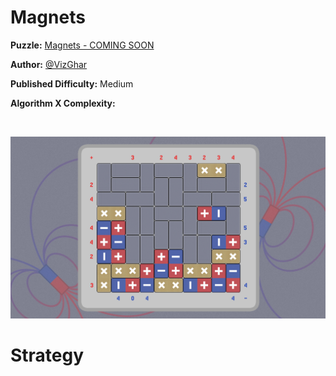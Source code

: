 # Magnets

__Puzzle:__ [Magnets - COMING SOON](https://www.codingame.com/contribute/community)

__Author:__ [@VizGhar](https://www.codingame.com/profile/c152bee9fe8dc90ac4f6b84505b59ebb9086993)

__Published Difficulty:__ Medium

__Algorithm X Complexity:__ 

<BR>

![Magnets](Magnets.png)

# Strategy

